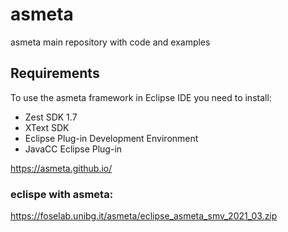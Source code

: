 # asmeta
asmeta main repository with code and examples

## Requirements

To use the asmeta framework in Eclipse IDE you need to install:

* Zest SDK 1.7
* XText SDK
* Eclipse Plug-in Development Environment
* JavaCC Eclipse Plug-in

https://asmeta.github.io/

### eclispe with asmeta:

https://foselab.unibg.it/asmeta/eclipse_asmeta_smv_2021_03.zip
